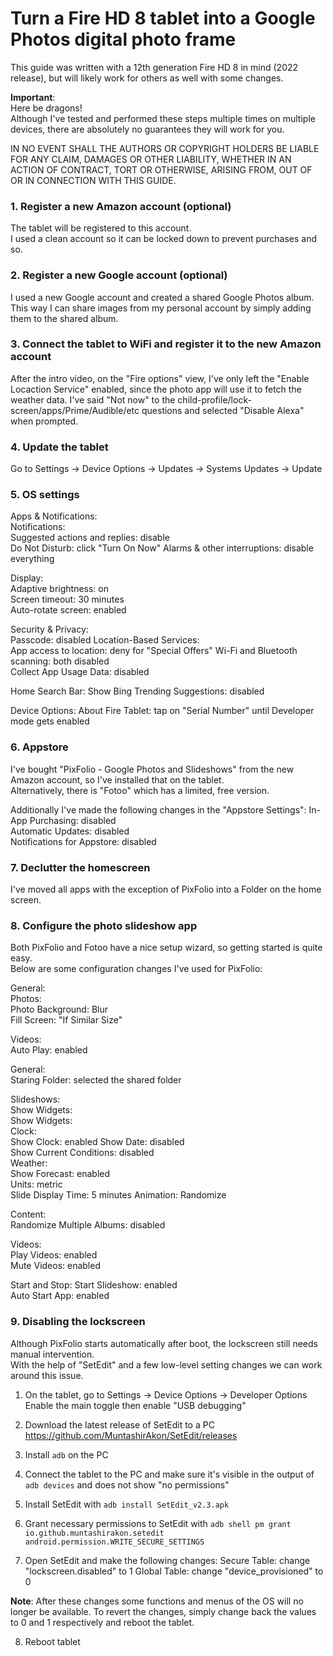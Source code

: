 # Turn a Fire HD 8 tablet into a Google Photos digital photo frame

This guide was written with a 12th generation Fire HD 8 in mind (2022 release), but will likely work for others as well with some changes.

**Important**:  
Here be dragons!  
Although I've tested and performed these steps multiple times on multiple devices, there are absolutely no guarantees they will work for you.  

IN NO EVENT SHALL THE AUTHORS OR COPYRIGHT HOLDERS BE LIABLE FOR ANY CLAIM, DAMAGES OR OTHER LIABILITY, WHETHER IN AN ACTION OF CONTRACT, TORT OR OTHERWISE, ARISING FROM, OUT OF OR IN CONNECTION WITH THIS GUIDE.  


### 1. Register a new Amazon account (optional)
 
The tablet will be registered to this account.  
I used a clean account so it can be locked down to prevent purchases and so.


### 2. Register a new Google account (optional)

I used a new Google account and created a shared Google Photos album.  
This way I can share images from my personal account by simply adding them to the shared album.


### 3. Connect the tablet to WiFi and register it to the new Amazon account

After the intro video, on the "Fire options" view, I've only left the "Enable Locaction Service" enabled, since the photo app will use it to fetch the weather data. 
I've said "Not now" to the child-profile/lock-screen/apps/Prime/Audible/etc questions and selected "Disable Alexa" when prompted.


### 4. Update the tablet

Go to Settings -> Device Options -> Updates -> Systems Updates -> Update


### 5. OS settings

Apps & Notifications:  
  Notifications:  
    Suggested actions and replies: disable  
    Do Not Disturb:
      click "Turn On Now"
      Alarms & other interruptions: disable everything

Display:  
  Adaptive brightness: on  
  Screen timeout: 30 minutes  
  Auto-rotate screen: enabled  

Security & Privacy:  
  Passcode: disabled
  Location-Based Services:  
    App access to location: deny for "Special Offers"
    Wi-Fi and Bluetooth scanning: both disabled    
  Collect App Usage Data: disabled  

Home Search Bar:
  Show Bing Trending Suggestions: disabled  

Device Options:
  About Fire Tablet: tap on "Serial Number" until Developer mode gets enabled


### 6. Appstore

I've bought "PixFolio - Google Photos and Slideshows" from the new Amazon account, so I've installed that on the tablet.  
Alternatively, there is "Fotoo" which has a limited, free version.  

Additionally I've made the following changes in the "Appstore Settings":
  In-App Purchasing: disabled  
  Automatic Updates: disabled  
  Notifications for Appstore: disabled  


### 7. Declutter the homescreen

I've moved all apps with the exception of PixFolio into a Folder on the home screen.


### 8. Configure the photo slideshow app

Both PixFolio and Fotoo have a nice setup wizard, so getting started is quite easy.  
Below are some configuration changes I've used for PixFolio:


General:  
  Photos:  
    Photo Background: Blur  
    Fill Screen: "If Similar Size"  

  Videos:  
    Auto Play: enabled  

  General:  
    Staring Folder: selected the shared folder  


Slideshows:  
  Show Widgets:  
    Show Widgets:  
      Clock:  
        Show Clock: enabled 
        Show Date: disabled  
        Show Current Conditions: disabled   
      Weather:  
        Show Forecast: enabled  
        Units: metric  
    Slide Display Time: 5 minutes
    Animation: Randomize

  Content:  
    Randomize Multiple Albums: disabled  

  Videos:  
    Play Videos: enabled  
    Mute Videos: enabled  

  Start and Stop:
    Start Slideshow: enabled  
    Auto Start App: enabled  


### 9. Disabling the lockscreen  

Although PixFolio starts automatically after boot, the lockscreen still needs manual intervention.  
With the help of "SetEdit" and a few low-level setting changes we can work around this issue.

1. On the tablet, go to Settings -> Device Options -> Developer Options  
Enable the main toggle then enable "USB debugging"  

2. Download the latest release of SetEdit to a PC  
https://github.com/MuntashirAkon/SetEdit/releases

3. Install `adb` on the PC  

4. Connect the tablet to the PC and make sure it's visible in the output of `adb devices` and does not show "no permissions"  

5.  Install SetEdit with `adb install SetEdit_v2.3.apk`  

6. Grant necessary permissions to SetEdit with `adb shell pm grant io.github.muntashirakon.setedit android.permission.WRITE_SECURE_SETTINGS`  

7. Open SetEdit and make the following changes:
  Secure Table: change "lockscreen.disabled" to 1
  Global Table: change "device_provisioned" to 0

**Note**: After these changes some functions and menus of the OS will no longer be available. To revert the changes, simply change back the values to 0 and 1 respectively and reboot the tablet.

8. Reboot tablet
